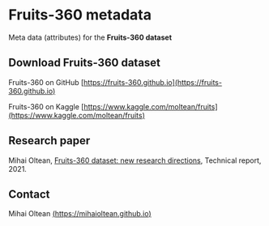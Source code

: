 # Fruits-360 metadata

Meta data (attributes) for the __Fruits-360 dataset__

## Download Fruits-360 dataset

Fruits-360 on GitHub [https://fruits-360.github.io](https://fruits-360.github.io)

Fruits-360 on Kaggle [https://www.kaggle.com/moltean/fruits](https://www.kaggle.com/moltean/fruits)

## Research paper

Mihai Oltean, [Fruits-360 dataset: new research directions](https://www.researchgate.net/publication/354535752_Fruits_360_dataset_new_research_directions), Technical report, 2021.

## Contact

Mihai Oltean [(https://mihaioltean.github.io)](https://mihaioltean.github.io)